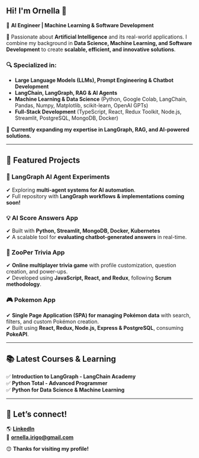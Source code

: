 ## Hi! I'm Ornella 👋  
🚀 **AI Engineer | Machine Learning & Software Development**  

🔹 Passionate about **Artificial Intelligence** and its real-world applications. I combine my background in **Data Science, Machine Learning, and Software Development** to create **scalable, efficient, and innovative solutions**.  

### 🔍 Specialized in:  
- **Large Language Models (LLMs), Prompt Engineering & Chatbot Development**  
- **LangChain, LangGraph, RAG & AI Agents**  
- **Machine Learning & Data Science** (Python, Google Colab, LangChain, Pandas, Numpy, Matplotlib, scikit-learn, OpenAI GPTs)  
- **Full-Stack Development** (TypeScript, React, Redux Toolkit, Node.js, Streamlit, PostgreSQL, MongoDB, Docker)  

🌱 **Currently expanding my expertise in LangGraph, RAG, and AI-powered solutions.**  

---

## 📌 Featured Projects  

### 🤖 LangGraph AI Agent Experiments  
✔ Exploring **multi-agent systems for AI automation**.  
✔ Full repository with **LangGraph workflows & implementations coming soon!**  

### 💡 AI Score Answers App  
✔ Built with **Python, Streamlit, MongoDB, Docker, Kubernetes**  
✔ A scalable tool for **evaluating chatbot-generated answers** in real-time.  

### 🚀 ZooPer Trivia App  
✔ **Online multiplayer trivia game** with profile customization, question creation, and power-ups.  
✔ Developed using **JavaScript, React, and Redux**, following **Scrum methodology**.  

### 🎮 Pokemon App  
✔ **Single Page Application (SPA) for managing Pokémon data** with search, filters, and custom Pokémon creation.  
✔ Built using **React, Redux, Node.js, Express & PostgreSQL**, consuming **PokeAPI**.  

---

## 📚 Latest Courses & Learning  
✅ **Introduction to LangGraph - LangChain Academy**  
✅ **Python Total - Advanced Programmer**  
✅ **Python for Data Science & Machine Learning**  

---

## 📩 Let’s connect!  
🌎 [**LinkedIn**](https://www.linkedin.com/in/ornella-irigo/)  
📧 **ornella.irigo@gmail.com**  

😊 **Thanks for visiting my profile!**  

